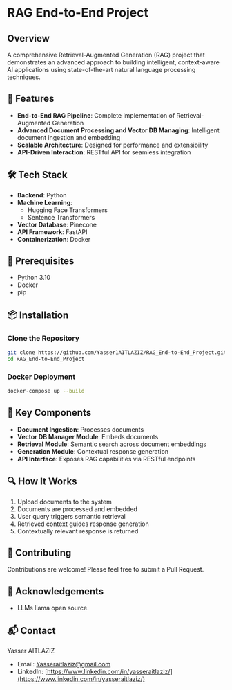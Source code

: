 # RAG End-to-End Project

## Overview

A comprehensive Retrieval-Augmented Generation (RAG) project that demonstrates an advanced approach to building intelligent, context-aware AI applications using state-of-the-art natural language processing techniques.

## 🚀 Features

- **End-to-End RAG Pipeline**: Complete implementation of Retrieval-Augmented Generation
- **Advanced Document Processing and Vector DB Managing**: Intelligent document ingestion and embedding
- **Scalable Architecture**: Designed for performance and extensibility
- **API-Driven Interaction**: RESTful API for seamless integration

## 🛠 Tech Stack

- **Backend**: Python
- **Machine Learning**:
  - Hugging Face Transformers
  - Sentence Transformers
- **Vector Database**: Pinecone
- **API Framework**: FastAPI
- **Containerization**: Docker

## 🔧 Prerequisites

- Python 3.10
- Docker
- pip

## 📦 Installation

### Clone the Repository

```bash
git clone https://github.com/Yasser1AITLAZIZ/RAG_End-to-End_Project.git
cd RAG_End-to-End_Project
```

### Docker Deployment

```bash
docker-compose up --build
```

## 🌟 Key Components

- **Document Ingestion**: Processes documents
- **Vector DB Manager Module**: Embeds documents
- **Retrieval Module**: Semantic search across document embeddings
- **Generation Module**: Contextual response generation
- **API Interface**: Exposes RAG capabilities via RESTful endpoints

## 🔍 How It Works

1. Upload documents to the system
2. Documents are processed and embedded
3. User query triggers semantic retrieval
4. Retrieved context guides response generation
5. Contextually relevant response is returned

## 🤝 Contributing

Contributions are welcome! Please feel free to submit a Pull Request.

## 🙏 Acknowledgements

- LLMs llama open source.

## 📬 Contact

Yasser AITLAZIZ

- Email: Yasseraitlaziz@gmail.com
- LinkedIn: [https://www.linkedin.com/in/yasseraitlaziz/](https://www.linkedin.com/in/yasseraitlaziz/)
